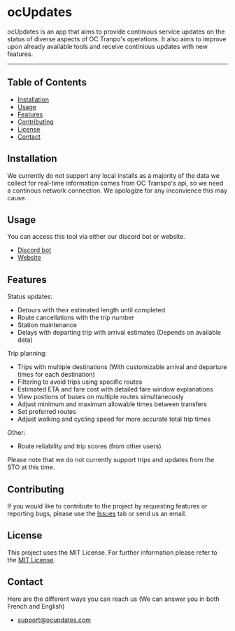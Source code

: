 # ocUpdates 

ocUpdates is an app that aims to provide continious service updates on the status of diverse aspects of OC Tranpo's operations. It also aims to improve upon already available tools and receive continious updates with new features.

---

## Table of Contents

- [Installation](#installation)
- [Usage](#usage)
- [Features](#features)
- [Contributing](#contributing)
- [License](#license)
- [Contact](#contact)

## Installation

We currently do not support any local installs as a majority of the data we collect for real-time information comes from OC Transpo's api, so we need a continous network connection. We apologize for any inconvience this may cause.

## Usage

You can access this tool via either our discord bot or website.
- [Discord bot](https://www.ocupdates.com)
- [Website](https://www.ocupdates.com)

## Features

Status updates:
- Detours with their estimated length until completed
- Route cancellations with the trip number
- Station maintenance
- Delays with departing trip with arrival estimates (Depends on available data)

Trip planning:
- Trips with multiple destinations (With customizable arrival and departure times for each destination)
- Filtering to avoid trips using specific routes
- Estimated ETA and fare cost with detailed fare window explanations
- View postions of buses on multiple routes simultaneously
- Adjust minimum and maximum allowable times between transfers
- Set preferred routes
- Adjust walking and cycling speed for more accurate total trip times

Other:
- Route reliability and trip scores (from other users)

Please note that we do not currently support trips and updates from the STO at this time.

## Contributing

If you would like to contribute to the project by requesting features or reporting bugs, please use the [Issues](https://github.com/F14m3head/ocupdates/issues) tab or send us an email.

## License

This project uses the MIT License. For further information please refer to the [MIT License](https://choosealicense.com/licenses/mit/).

## Contact

Here are the different ways you can reach us (We can answer you in both French and English)
- [support@ocupdates.com](mailto:support@ocupdates.com)
